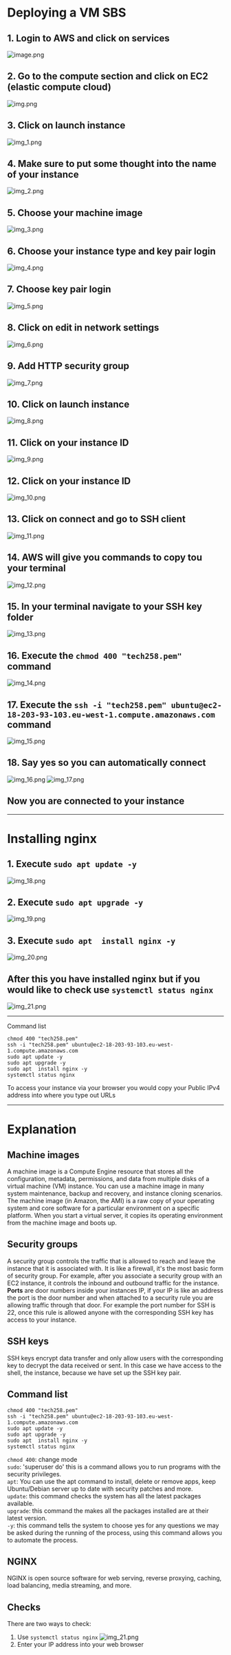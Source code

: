 # Deploying a VM SBS

## 1. Login to AWS and click on services
![image.png](images%2Fimage.png)<br>
## 2. Go to the compute section and click on EC2 (elastic compute cloud)
![img.png](images%2Fimg.png)<br>
## 3. Click on launch instance
![img_1.png](images%2Fimg_1.png)<br>
## 4. Make sure to put some thought into the name of your instance 
![img_2.png](images%2Fimg_2.png)<br>
## 5. Choose your machine image
![img_3.png](images%2Fimg_3.png)<br>
## 6. Choose your instance type and key pair login
![img_4.png](images%2Fimg_4.png)<br>
## 7. Choose key pair login
![img_5.png](images%2Fimg_5.png)<br>
## 8. Click on edit in network settings
![img_6.png](images%2Fimg_6.png)
## 9. Add HTTP security group
![img_7.png](images%2Fimg_7.png)
## 10. Click on launch instance
![img_8.png](images%2Fimg_8.png)
## 11. Click on your instance ID
![img_9.png](images%2Fimg_9.png)
## 12. Click on your instance ID
![img_10.png](images%2Fimg_10.png)
## 13. Click on connect and go to SSH client
![img_11.png](images%2Fimg_11.png)
## 14. AWS will give you commands to copy tou your terminal
![img_12.png](images%2Fimg_12.png)
## 15. In your terminal navigate to your SSH key folder
![img_13.png](images%2Fimg_13.png)
## 16. Execute the `chmod 400 "tech258.pem"` command
![img_14.png](images%2Fimg_14.png)
## 17. Execute the `ssh -i "tech258.pem" ubuntu@ec2-18-203-93-103.eu-west-1.compute.amazonaws.com` command
![img_15.png](images%2Fimg_15.png)
## 18. Say yes so you can automatically connect
![img_16.png](images%2Fimg_16.png)
![img_17.png](images%2Fimg_17.png)
## Now you are connected to your instance
** **
# Installing nginx

## 1. Execute `sudo apt update -y`
![img_18.png](images%2Fimg_18.png)
## 2. Execute `sudo apt upgrade -y`
![img_19.png](images%2Fimg_19.png)
## 3. Execute `sudo apt  install nginx -y`
![img_20.png](images%2Fimg_20.png)
## After this you have installed nginx but if you would like to check use `systemctl status nginx`
![img_21.png](images%2Fimg_21.png)
** **
Command list
```commandline
chmod 400 "tech258.pem"
ssh -i "tech258.pem" ubuntu@ec2-18-203-93-103.eu-west-1.compute.amazonaws.com
sudo apt update -y
sudo apt upgrade -y
sudo apt  install nginx -y
systemctl status nginx
```
To access your instance via your browser you would copy your Public IPv4 address into where you type out URLs

** **
# Explanation
## Machine images
A machine image is a Compute Engine resource that stores all the configuration, metadata, permissions, and data from multiple disks of a virtual machine (VM) instance. You can use a machine image in many system maintenance, backup and recovery, and instance cloning scenarios. The machine image (in Amazon, the AMI) is a raw copy of your operating system and core software for a particular environment on a specific platform. When you start a virtual server, it copies its operating environment from the machine image and boots up.
## Security groups
A security group controls the traffic that is allowed to reach and leave the instance that it is associated with. It is like a firewall, it's the most basic form of security group. For example, after you associate a security group with an EC2 instance, it controls the inbound and outbound traffic for the instance.
**Ports** are door numbers inside your instances IP, if your IP is like an address the port is the door number and when attached to a security rule you are allowing traffic through that door. For example the port number for SSH is 22, once this rule is allowed anyone with the corresponding SSH key has access to your instance. 
## SSH keys
SSH keys encrypt data transfer and only allow users with the corresponding key to decrypt the data received or sent. In this case we have access to the shell, the instance, because we have set up the SSH key pair.
## Command list
```commandline
chmod 400 "tech258.pem"
ssh -i "tech258.pem" ubuntu@ec2-18-203-93-103.eu-west-1.compute.amazonaws.com
sudo apt update -y
sudo apt upgrade -y
sudo apt  install nginx -y
systemctl status nginx
```
`chmod 400`: change mode<br>
`sudo`: 'superuser do' this is a command allows you to run programs with the security privileges.<br>
`apt`: You can use the apt command to install, delete or remove apps, keep Ubuntu/Debian server up to date with security patches and more.<br>
`update`: this command checks the system has all the latest packages available. <br>
`upgrade`: this command the makes all the packages installed are at their latest version. <br>
`-y`: this command tells the system to choose yes for any questions we may be asked during the running of the process, using this command allows you to automate the process.<br>
## NGINX
NGINX is open source software for web serving, reverse proxying, caching, load balancing, media streaming, and more. 
## Checks
There are two ways to check:<br>
1. Use `systemctl status nginx`
![img_21.png](images%2Fimg_21.png)
2. Enter your IP address into your web browser
